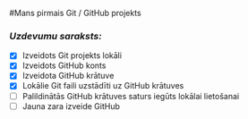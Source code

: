 #Mans pirmais Git / GitHub projekts
### *Uzdevumu saraksts:*
- [x] Izveidots Git projekts lokāli
- [x] Izveidots GitHub konts
- [x] Izveidota GitHub krātuve
- [x] Lokālie Git faili uzstādīti uz GitHub krātuves
- [ ] Palildinātās GitHub krātuves saturs iegūts lokālai lietošanai
- [ ] Jauna zara izveide GitHub 
